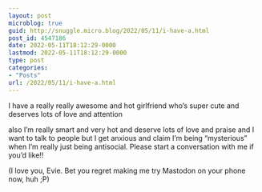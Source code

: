 ```yaml
---
layout: post
microblog: true
guid: http://snuggle.micro.blog/2022/05/11/i-have-a.html
post_id: 4547186
date: 2022-05-11T18:12:29-0000
lastmod: 2022-05-11T18:12:29-0000
type: post
categories:
- "Posts"
url: /2022/05/11/i-have-a.html
---
```

<p>I have a really really awesome and hot girlfriend who’s super cute and deserves lots of love and attention</p><p>also I’m really smart and very hot and deserve lots of love and praise and I want to talk to people but I get anxious and claim I’m being “mysterious” when I’m really just being antisocial. Please start a conversation with me if you’d like!!</p><p>(I love you, Evie. Bet you regret making me try Mastodon on your phone now, huh ;P)</p>
